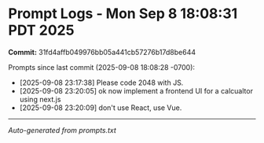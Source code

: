 # Prompt Logs - Mon Sep  8 18:08:31 PDT 2025
**Commit:** 31fd4affb049976bb05a441cb57276b17d8be644

Prompts since last commit (2025-09-08 18:08:28 -0700):

- [2025-09-08 23:17:38] Please code 2048 with JS.
- [2025-09-08 23:20:05] ok now implement a frontend UI for a calcualtor using next.js
- [2025-09-08 23:20:09] don't use React, use Vue.

---
*Auto-generated from prompts.txt*
